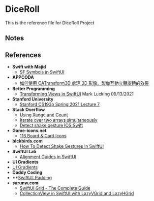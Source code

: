 #  DiceRoll

This is the reference file for DiceRoll Project

## Notes


## References
- **Swift with Majid**
  - [SF Symbols in SwiftUI](https://swiftwithmajid.com/2021/12/21/sf-symbols-in-swiftui/)
- **APPCODA**
  - [如何使用 CATransform3D 處理 3D 影像、製做互動立體旋轉的效果](https://www.appcoda.com.tw/catransform3d/)
- **Better Programming**
  - [Transforming Views in SwiftUI](https://betterprogramming.pub/transforming-views-in-swiftui-2cbb4e7b8b13) Mark Lucking 09/13/2021
- **Stanford University**
  - [Stanford CS193p Spring 2021 Lecture 7](https://www.youtube.com/watch?v=PoeaUMGAx6c&list=PLpGHT1n4-mAsxuRxVPv7kj4-dQYoC3VVu&index=7)
- **Stack Overflow**
  - [Using Range and Count](https://stackoverflow.com/questions/57244713/get-index-in-foreach-in-swiftui)
  - [Iterate over two arrays simultaneously](https://stackoverflow.com/questions/29217690/iterate-over-two-arrays-simultaneously#)
  - [Detect shake gesture IOS Swift](https://stackoverflow.com/questions/33503531/detect-shake-gesture-ios-swift)
- **Game-icons.net**
  - [116 Board & Card Icons](https://game-icons.net/tags/board.html)
- **blckbirds.com**
  - [How To Detect Shake Gestures In SwiftUI](https://blckbirds.com/post/how-to-detect-shake-gestures-in-swiftui/)
- **SwiftUI Lab**
  - [Alignment Guides in SwiftUI](https://swiftui-lab.com/alignment-guides/)
- **UI Gradients**
 - [UI Gradients](https://uigradients.com)
- **Daddy Coding**
- **[SwiftUI: Padding](https://daddycoding.com/2020/03/15/swiftui-padding/)
- **sarunw.com**
  - [SwiftUI Grid - The Complete Guide](https://sarunw.com/posts/swiftui-grid/)
  - [CollectionView in SwiftUI with LazyVGrid and LazyHGrid](https://sarunw.com/posts/swiftui-lazyvgrid-lazyhgrid/)	